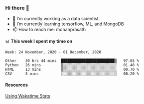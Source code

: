 ### Hi there 👋

- 🔭 I’m currently working as a data scientist.
- 🌱 I’m currently learning tensorflow, ML, and MongoDB
- 📫 How to reach me: mohanprasath

📊 **This week I spent my time on**
<!--START_SECTION:waka-->
```text
Week: 24 November, 2020 - 01 December, 2020

Other    30 hrs 44 mins  ████████████████████████▒   97.65 % 
Python   26 mins         ▒░░░░░░░░░░░░░░░░░░░░░░░░   01.40 % 
HTML     13 mins         ▒░░░░░░░░░░░░░░░░░░░░░░░░   00.70 % 
CSV      3 mins          ░░░░░░░░░░░░░░░░░░░░░░░░░   00.20 % 
```
<!--END_SECTION:waka-->

#### Resources
[Using Wakatime Stats](https://github.com/marketplace/actions/waka-readme)
